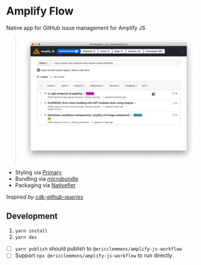 # Amplify Flow

Native app for GitHub issue management for Amplify JS

> ![Screenshot](screenshot.png)

- Styling via [Primary](https://primer.style/css/utilities/box-shadow)
- Bundling via [microbundle](https://github.com/developit/microbundle)
- Packaging via [Nativefier](https://github.com/jiahaog/nativefier)

_Inspired by [cdk-github-queries](https://github.com/rix0rrr/cdk-github-queries/blob/master/chrome-app/links.js)_

## Development

1. `yarn install`
1. `yarn dev`

- [ ] `yarn publish` should publish to `@ericclemmons/amplify-js-workflow`
- [ ] Support `npx @ericclemmons/amplify-js-workflow` to run directly
